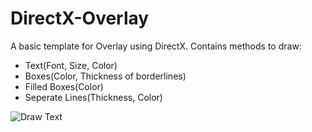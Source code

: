 # DirectX-Overlay
A basic template for Overlay using DirectX. Contains methods to draw:
- Text(Font, Size, Color)
- Boxes(Color, Thickness of borderlines)
- Filled Boxes(Color)
- Seperate Lines(Thickness, Color)

![Draw Text](http://i.imgur.com/8lAyXY8.gif)
